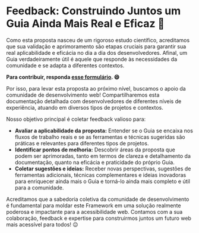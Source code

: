 # Feedback: Construindo Juntos um Guia Ainda Mais Real e Eficaz 🤝

Como esta proposta nasceu de um rigoroso estudo científico, acreditamos que sua validação e aprimoramento são etapas cruciais para garantir sua real aplicabilidade e eficácia no dia a dia dos desenvolvedores. Afinal, um Guia verdadeiramente útil é aquele que responde às necessidades da comunidade e se adapta a diferentes contextos.

**Para contribuir, responda [esse formulário](https://forms.gle/U75FJSutNxZ2bwWG7). 😄**

Por isso, para levar esta proposta ao próximo nível, buscamos o apoio da comunidade de desenvolvimento web\! Compartilharemos esta documentação detalhada com desenvolvedores de diferentes níveis de experiência, atuando em diversos tipos de projetos e contextos.

Nosso objetivo principal é coletar feedback valioso para:

  * **Avaliar a aplicabilidade da proposta:** Entender se o Guia se encaixa nos fluxos de trabalho reais e se as ferramentas e técnicas sugeridas são práticas e relevantes para diferentes tipos de projetos.
  * **Identificar pontos de melhoria:** Descobrir áreas da proposta que podem ser aprimoradas, tanto em termos de clareza e detalhamento da documentação, quanto na eficácia e praticidade do próprio Guia.
  * **Coletar sugestões e ideias:** Receber novas perspectivas, sugestões de ferramentas adicionais, técnicas complementares e ideias inovadoras para enriquecer ainda mais o Guia e torná-lo ainda mais completo e útil para a comunidade.

Acreditamos que a sabedoria coletiva da comunidade de desenvolvimento é fundamental para moldar este Framework em uma solução realmente poderosa e impactante para a acessibilidade web. Contamos com a sua colaboração, feedback e expertise para construirmos juntos um futuro web mais acessível para todos! 😉